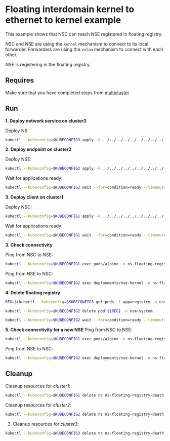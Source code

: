 # Floating interdomain kernel to ethernet to kernel example

This example shows that NSC can reach NSE registered in floating registry.

NSC and NSE are using the `kernel` mechanism to connect to its local forwarder.
Forwarders are using the `vxlan` mechanism to connect with each other.

NSE is registering in the floating registry.


## Requires

Make sure that you have completed steps from [multicluster](../../)

## Run

**1. Deploy network service on cluster3**

Deploy NS:
```bash
kubectl --kubeconfig=$KUBECONFIG3 apply -k ../../../../../../../../../../home/nikita/repos/NSM/deployments-k8s/examples/multicluster/heal/floating-registry-death/cluster3
```

**2. Deploy endpoint on cluster2**

Deploy NSE:
```bash
kubectl --kubeconfig=$KUBECONFIG2 apply -k ../../../../../../../../../../home/nikita/repos/NSM/deployments-k8s/examples/multicluster/heal/floating-registry-death/cluster2
```

Wait for applications ready:
```bash
kubectl --kubeconfig=$KUBECONFIG2 wait --for=condition=ready --timeout=1m pod -l app=nse-kernel -n ns-floating-registry-death
```

**3. Deploy client on cluster1**

Deploy NSC:
```bash
kubectl --kubeconfig=$KUBECONFIG1 apply -k ../../../../../../../../../../home/nikita/repos/NSM/deployments-k8s/examples/multicluster/heal/floating-registry-death/cluster1
```

Wait for applications ready:
```bash
kubectl --kubeconfig=$KUBECONFIG1 wait --for=condition=ready --timeout=5m pod -l app=alpine -n ns-floating-registry-death
```

**3. Check connectivity**

Ping from NSC to NSE:
```bash
kubectl --kubeconfig=$KUBECONFIG1 exec pods/alpine -n ns-floating-registry-death -- ping -c 4 172.16.1.2
```

Ping from NSE to NSC:
```bash
kubectl --kubeconfig=$KUBECONFIG2 exec deployments/nse-kernel -n ns-floating-registry-death -- ping -c 4 172.16.1.3
```

**4. Delete floating registry**
```bash
REG=$(kubectl --kubeconfig=$KUBECONFIG3 get pods -l app=registry -n nsm-system --template '{{range .items}}{{.metadata.name}}{{"\n"}}{{end}}')
```

```bash
kubectl --kubeconfig=$KUBECONFIG2 delete pod ${REG} -n nsm-system
```

```bash
kubectl --kubeconfig=$KUBECONFIG2 wait --for=condition=ready --timeout=1m pod -l app=registry -n nsm-system
```

**5. Check connectivity for a new NSE**
Ping from NSC to NSE:
```bash
kubectl --kubeconfig=$KUBECONFIG1 exec pods/alpine -n ns-floating-registry-death -- ping -c 4 172.16.1.2
```

Ping from NSE to NSC:
```bash
kubectl --kubeconfig=$KUBECONFIG2 exec deployments/nse-kernel -n ns-floating-registry-death -- ping -c 4 172.16.1.3
```

## Cleanup

Cleanup resources for *cluster1*:
```bash
kubectl --kubeconfig=$KUBECONFIG1 delete ns ns-floating-registry-death
```

Cleanup resources for *cluster2*:
```bash
kubectl --kubeconfig=$KUBECONFIG2 delete ns ns-floating-registry-death
```

3. Cleanup resources for *cluster3*:
```bash
kubectl --kubeconfig=$KUBECONFIG3 delete ns ns-floating-registry-death
```
